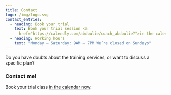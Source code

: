 ```yaml
---
title: Contact
logo: /img/logo.svg
contact_entries:
  - heading: Book your trial
    text: Book your trial session <a
      href="https://calendly.com/abdoulie/coach_abdoulie?">in the calendar</a>.
  - heading: Working hours
    text: "Monday – Saturday: 9AM – 7PM We’re closed on Sundays"
---
```

Do you have doubts about the training services, or want to discuss a specific plan?

<h3 class="f4 b lh-title mb2">Contact me!</h3>

Book your trial class <a href="https://calendly.com/abdoulie/coach_abdoulie">in the calendar now</a>.